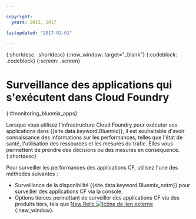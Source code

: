 ```yaml
---

copyright:
  years: 2015, 2017

lastupdated: "2017-02-01"

---
```



{:shortdesc: .shortdesc}
{:new_window: target="_blank"}
{:codeblock: .codeblock}
{:screen: .screen}


# Surveillance des applications qui s'exécutent dans Cloud Foundry
 {:#monitoring_bluemix_apps}

Lorsque vous utilisez l'infrastructure Cloud Foundry pour exécuter vos applications dans {{site.data.keyword.Bluemix}}, il est souhaitable d'avoir connaissance des informations sur les performances, telles que l'état de santé, l'utilisation des ressources et les mesures du trafic. Elles vous permettent de prendre des décisions ou des mesures en conséquence.
{:shortdesc}

Pour surveiller les performances des applications CF, utilisez l'une des méthodes suivantes :

* Surveillance de la disponibilité {{site.data.keyword.Bluemix_notm}} pour surveiller des applications CF via la console.
* Options tierces permettant de surveiller des applications CF via des produits tiers, tels que [New Relic ![Icône de lien externe](../../../icons/launch-glyph.svg "Icône de lien externe")](http://newrelic.com/){:new_window}.




